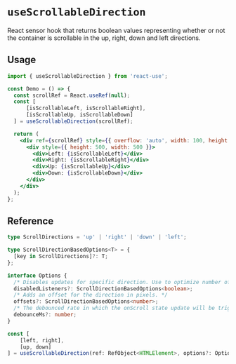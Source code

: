 # `useScrollableDirection`

React sensor hook that returns boolean values representing whether or not the container is scrollable in the up, right, down and left directions.

## Usage

```jsx
import { useScrollableDirection } from 'react-use';

const Demo = () => {
  const scrollRef = React.useRef(null);
  const [
      [isScrollableLeft, isScrollableRight], 
      [isScrollableUp, isScrollableDown]
  ] = useScrollableDirection(scrollRef);

  return (
    <div ref={scrollRef} style={{ overflow: 'auto', width: 100, height: 100 }}>
      <div style={{ height: 500, width: 500 }}>
        <div>Left: {isScrollableLeft}</div>
        <div>Right: {isScrollableRight}</div>
        <div>Up: {isScrollableUp}</div>
        <div>Down: {isScrollableDown}</div>
      </div>
    </div>
  );
};
```

## Reference

```ts
type ScrollDirections = 'up' | 'right' | 'down' | 'left';

type ScrollDirectionBasedOptions<T> = {
  [key in ScrollDirections]?: T;
};

interface Options {
  /* Disables updates for specific direction. Use to optimize number of rerenders. */
  disabledListeners?: ScrollDirectionBasedOptions<boolean>;
  /* Adds an offset for the direction in pixels. */
  offsets?: ScrollDirectionBasedOptions<number>;
  /* The debounced rate in which the onScroll state update will be triggered */
  debounceMs?: number;
}

const [
    [left, right],
    [up, down]
] = useScrollableDirection(ref: RefObject<HTMLElement>, options?: Options);
```
